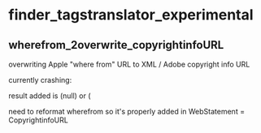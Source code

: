 # finder_tagstranslator_experimental


wherefrom_2overwrite_copyrightinfoURL
-------------------------------------
overwriting  Apple "where from" URL to XML / Adobe copyright info URL


currently crashing:  


result added is (null) or ( 



 need to reformat wherefrom so it's properly added in WebStatement = CopyrightinfoURL
